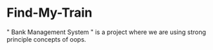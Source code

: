 # Find-My-Train
" Bank Management System " is a project where we are using strong principle concepts of oops.
